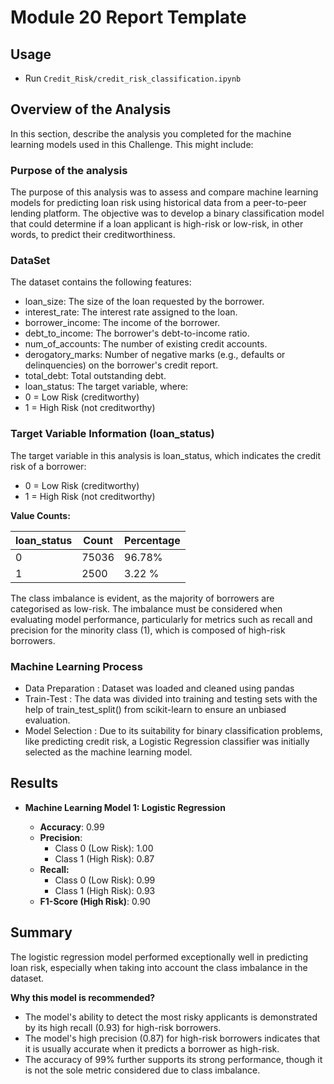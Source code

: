 # Module 20 Report Template

## Usage

* Run `Credit_Risk/credit_risk_classification.ipynb`

## Overview of the Analysis

In this section, describe the analysis you completed for the machine learning models used in this Challenge. This might include:

### Purpose of the analysis

The purpose of this analysis was to assess and compare machine learning models for predicting loan risk using historical data from a peer-to-peer lending platform. The objective was to develop a binary classification model that could determine if a loan applicant is high-risk or low-risk, in other words, to predict their creditworthiness.

### DataSet

The dataset contains the following features:
* loan_size: The size of the loan requested by the borrower.
* interest_rate: The interest rate assigned to the loan.
* borrower_income: The income of the borrower.
* debt_to_income: The borrower's debt-to-income ratio.
* num_of_accounts: The number of existing credit accounts.
* derogatory_marks: Number of negative marks (e.g., defaults or delinquencies) on the borrower's credit report.
* total_debt: Total outstanding debt.
* loan_status: The target variable, where:
* 0 = Low Risk (creditworthy)
* 1 = High Risk (not creditworthy)

### Target Variable Information (loan_status)

The target variable in this analysis is loan_status, which indicates the credit risk of a borrower:

* 0 = Low Risk (creditworthy)
* 1 = High Risk (not creditworthy)

**Value Counts:**

| loan_status | Count | Percentage |
| --- | --- | ---- |
| 0 |  75036 | 96.78% |
| 1 |  2500 | 3.22 % |

The class imbalance is evident, as the majority of borrowers are categorised as low-risk. The imbalance must be considered when evaluating model performance, particularly for metrics such as recall and precision for the minority class (1), which is composed of high-risk borrowers.

### Machine Learning Process

* Data Preparation : Dataset was loaded and cleaned using pandas
* Train-Test : The data was divided into training and testing sets with the help of train_test_split() from scikit-learn to ensure an unbiased evaluation.
* Model Selection : Due to its suitability for binary classification problems, like predicting credit risk, a Logistic Regression classifier was initially selected as the machine learning model.

## Results

* **Machine Learning Model 1: Logistic Regression**

  * **Accuracy**: 0.99
  * **Precision**:
    * Class 0 (Low Risk): 1.00
    * Class 1 (High Risk): 0.87
  * **Recall:**
    * Class 0 (Low Risk): 0.99
    * Class 1 (High Risk): 0.93
  * **F1-Score (High Risk)**: 0.90

## Summary

The logistic regression model performed exceptionally well in predicting loan risk, especially when taking into account the class imbalance in the dataset.

**Why this model is recommended?**

* The model's ability to detect the most risky applicants is demonstrated by its high recall (0.93) for high-risk borrowers.
* The model's high precision (0.87) for high-risk borrowers indicates that it is usually accurate when it predicts a borrower as high-risk.
* The accuracy of 99% further supports its strong performance, though it is not the sole metric considered due to class imbalance.
